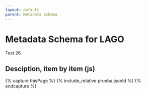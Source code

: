 ```yaml
---
layout: default
parent: Metadata Schema
---
```


# Metadata Schema for LAGO

Test 26

## Desciption, item by item (js) 


{% capture thisPage %}
    {% include_relative prueba.jsonld %}
{% endcapture %}


<div id="text2"></div>
 
<script>
var j = '{{thisPage}}'
document.getElementById("text2").innerHTML = "hola2";
</script>


<script src="https://code.jquery.com/jquery-3.2.1.min.js"></script>
<script>
$().ready(function(){
    $.getJSON( "/DMP/schema/prueba.jsonld", function( data ) {
    $("#text").html(data);
  });
});
</script>
 
<div id="text"></div>
